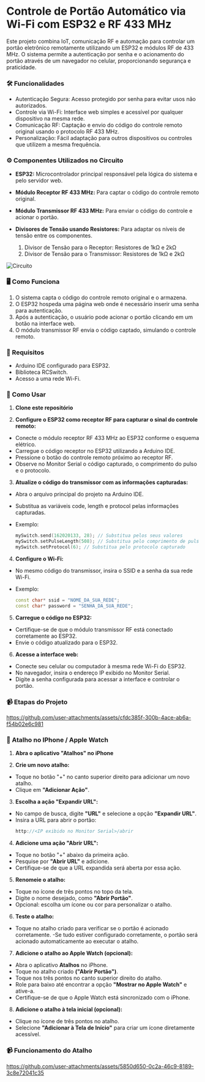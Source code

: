 # Controle de Portão Automático via Wi-Fi com ESP32 e RF 433 MHz

Este projeto combina IoT, comunicação RF e automação para controlar um portão eletrônico remotamente utilizando um ESP32 e módulos RF de 433 MHz. O sistema permite a autenticação por senha e o acionamento do portão através de um navegador no celular, proporcionando segurança e praticidade.


### 🛠️ Funcionalidades

- Autenticação Segura: Acesso protegido por senha para evitar usos não autorizados.
- Controle via Wi-Fi: Interface web simples e acessível por qualquer dispositivo na mesma rede.
- Comunicação RF: Captação e envio do código do controle remoto original usando o protocolo RF 433 MHz.
- Personalização: Fácil adaptação para outros dispositivos ou controles que utilizem a mesma frequência.

### ⚙️ Componentes Utilizados no Circuito

- **ESP32:** Microcontrolador principal responsável pela lógica do sistema e pelo servidor web.
- **Módulo Receptor RF 433 MHz:** Para captar o código do controle remoto original.
- **Módulo Transmissor RF 433 MHz:** Para enviar o código do controle e acionar o portão.
- **Divisores de Tensão usando Resistores:** Para adaptar os níveis de tensão entre os componentes.

  1. Divisor de Tensão para o Receptor: Resistores de 1kΩ e 2kΩ
  2. Divisor de Tensão para o Transmissor: Resistores de 1kΩ e 2kΩ

![Circuito](https://github.com/user-attachments/assets/635d8fbb-c83c-40f9-afac-c82411806f90)

### 🖥️ Como Funciona

1. O sistema capta o código do controle remoto original e o armazena.
2. O ESP32 hospeda uma página web onde é necessário inserir uma senha para autenticação.
3. Após a autenticação, o usuário pode acionar o portão clicando em um botão na interface web.
4. O módulo transmissor RF envia o código captado, simulando o controle remoto.

### 🧩 Requisitos

- Arduino IDE configurado para ESP32.
- Biblioteca RCSwitch.
- Acesso a uma rede Wi-Fi.

### 🚀 Como Usar

1. **Clone este repositório**

2. **Configure o ESP32 como receptor RF para capturar o sinal do controle remoto:**

- Conecte o módulo receptor RF 433 MHz ao ESP32 conforme o esquema elétrico.
- Carregue o código receptor no ESP32 utilizando a Arduino IDE.
- Pressione o botão do controle remoto próximo ao receptor RF.
- Observe no Monitor Serial o código capturado, o comprimento do pulso e o protocolo.

3. **Atualize o código do transmissor com as informações capturadas:**

- Abra o arquivo principal do projeto na Arduino IDE.
- Substitua as variáveis code, length e protocol pelas informações capturadas.

- Exemplo:
  ``````cpp
  mySwitch.send(162020133, 28); // Substitua pelos seus valores
  mySwitch.setPulseLength(508); // Substitua pelo comprimento de pulso capturado
  mySwitch.setProtocol(6); // Substitua pelo protocolo capturado
  ``````

4. **Configure o Wi-Fi:**

- No mesmo código do transmissor, insira o SSID e a senha da sua rede Wi-Fi.
- Exemplo:
  
  ``````cpp
  const char* ssid = "NOME_DA_SUA_REDE";
  const char* password = "SENHA_DA_SUA_REDE";
  ``````
  
5. **Carregue o código no ESP32:**

- Certifique-se de que o módulo transmissor RF está conectado corretamente ao ESP32.
- Envie o código atualizado para o ESP32.

6. **Acesse a interface web:**

- Conecte seu celular ou computador à mesma rede Wi-Fi do ESP32.
- No navegador, insira o endereço IP exibido no Monitor Serial.
- Digite a senha configurada para acessar a interface e controlar o portão.

### 📹 Etapas do Projeto
https://github.com/user-attachments/assets/cfdc385f-300b-4ace-ab6a-f54b02e6c981


### 🍎 Atalho no IPhone / Apple Watch

1. **Abra o aplicativo "Atalhos" no iPhone**

2. **Crie um novo atalho:**
- Toque no botão "+" no canto superior direito para adicionar um novo atalho.
- Clique em **"Adicionar Ação"**.

3. **Escolha a ação "Expandir URL":**

- No campo de busca, digite **"URL"** e selecione a opção **"Expandir URL"**.
- Insira a URL para abrir o portão:
  ``````cpp
  http://<IP exibido no Monitor Serial>/abrir
  ``````

4. **Adicione uma ação "Abrir URL":**

- Toque no botão "+" abaixo da primeira ação.
- Pesquise por **"Abrir URL"** e adicione.
- Certifique-se de que a URL expandida será aberta por essa ação.

5. **Renomeie o atalho:**

- Toque no ícone de três pontos no topo da tela.
- Digite o nome desejado, como **"Abrir Portão"**.
- Opcional: escolha um ícone ou cor para personalizar o atalho.
  
6. **Teste o atalho:**

- Toque no atalho criado para verificar se o portão é acionado corretamente.
-Se tudo estiver configurado corretamente, o portão será acionado automaticamente ao executar o atalho.

7. **Adicione o atalho ao Apple Watch (opcional):**

- Abra o aplicativo **Atalhos** no iPhone.
- Toque no atalho criado **("Abrir Portão")**.
- Toque nos três pontos no canto superior direito do atalho.
- Role para baixo até encontrar a opção **"Mostrar no Apple Watch"** e ative-a.
- Certifique-se de que o Apple Watch está sincronizado com o iPhone.

8. **Adicione o atalho à tela inicial (opcional):**

- Clique no ícone de três pontos no atalho.
- Selecione **"Adicionar à Tela de Início"** para criar um ícone diretamente acessível.

### 📹 Funcionamento do Atalho
https://github.com/user-attachments/assets/5850d650-0c2a-46c9-8189-3c8e72041c35
